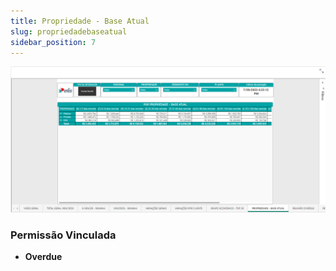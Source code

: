 ```yaml
---
title: Propriedade - Base Atual
slug: propriedadebaseatual
sidebar_position: 7
---
```


![Alt text](image-16.png)





### Permissão Vinculada

- **Overdue**